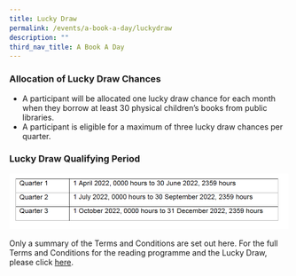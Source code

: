 ```yaml
---
title: Lucky Draw
permalink: /events/a-book-a-day/luckydraw
description: ""
third_nav_title: A Book A Day
---
```

### **Allocation of Lucky Draw Chances**

* A participant will be allocated one lucky draw chance for each month when they borrow at least 30 physical children’s books from public libraries.
* A participant is eligible for a maximum of three lucky draw chances per quarter.

### **Lucky Draw Qualifying Period**

![](/images/events/abookaday/ABAD%202022_qualifying%20period.png)


Only a summary of the Terms and Conditions are set out here. For the full Terms and Conditions for the reading programme and the Lucky Draw, please click [here](/files/preschool/A%20Book%20A%20Day%202022_TCs_v2.pdf).